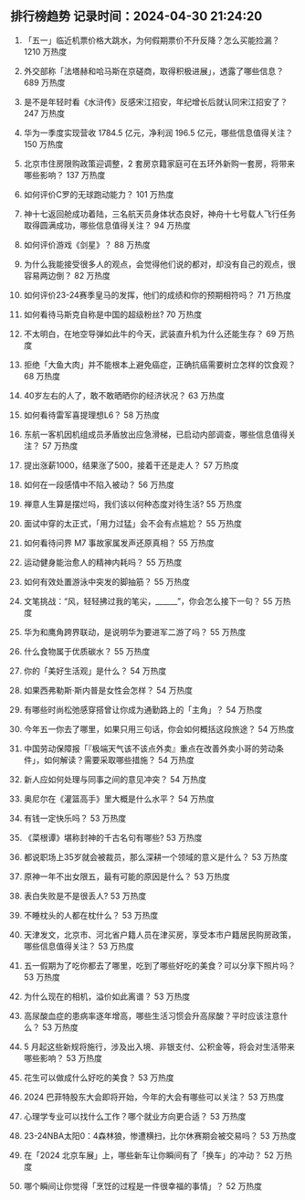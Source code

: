 
## 排行榜趋势 记录时间：2024-04-30 21:24:20
  
  1. 「五一」临近机票价格大跳水，为何假期票价不升反降？怎么买能捡漏？ 1210 万热度
    
  2. 外交部称「法塔赫和哈马斯在京磋商，取得积极进展」，透露了哪些信息？ 689 万热度
    
  3. 是不是年轻时看《水浒传》反感宋江招安，年纪增长后就认同宋江招安了？ 247 万热度
    
  4. 华为一季度实现营收 1784.5 亿元，净利润 196.5 亿元，哪些信息值得关注？ 150 万热度
    
  5. 北京市住房限购政策迎调整，2 套房京籍家庭可在五环外新购一套房，将带来哪些影响？ 137 万热度
    
  6. 如何评价C罗的无球跑动能力？ 101 万热度
    
  7. 神十七返回舱成功着陆，三名航天员身体状态良好，神舟十七号载人飞行任务取得圆满成功，哪些信息值得关注？ 94 万热度
    
  8. 如何评价游戏《剑星》？ 88 万热度
    
  9. 为什么我能接受很多人的观点，会觉得他们说的都对，却没有自己的观点，很容易两边倒？ 82 万热度
    
  10. 如何评价23-24赛季皇马的发挥，他们的成绩和你的预期相符吗？ 71 万热度
    
  11. 如何看待马斯克自称是中国的超级粉丝? 70 万热度
    
  12. 不太明白，在地空导弹如此牛的今天，武装直升机为什么还能生存？ 69 万热度
    
  13. 拒绝「大鱼大肉」并不能根本上避免癌症，正确抗癌需要树立怎样的饮食观？ 68 万热度
    
  14. 40岁左右的人了，敢不敢晒晒你的经济状况？ 63 万热度
    
  15. 如何看待雷军喜提理想L6？ 58 万热度
    
  16. 东航一客机因机组成员矛盾放出应急滑梯，已启动内部调查，哪些信息值得关注？ 57 万热度
    
  17. 提出涨薪1000，结果涨了500，接着干还是走人？ 57 万热度
    
  18. 如何在一段感情中不陷入被动？ 56 万热度
    
  19. 禅意人生算是摆烂吗，我们该以何种态度对待生活? 55 万热度
    
  20. 面试中穿的太正式，「用力过猛」会不会有点尴尬？ 55 万热度
    
  21. 如何看待问界 M7 事故家属发声还原真相？ 55 万热度
    
  22. 运动健身能治愈人的精神内耗吗？ 55 万热度
    
  23. 如何有效处置游泳中突发的脚抽筋？ 55 万热度
    
  24. 文笔挑战：“风，轻轻拂过我的笔尖，______”，你会怎么接下一句？ 55 万热度
    
  25. 华为和鹰角跨界联动，是说明华为要进军二游了吗？ 55 万热度
    
  26. 什么食物属于优质碳水？ 55 万热度
    
  27. 你的「美好生活观」是什么？ 54 万热度
    
  28. 如果西弗勒斯·斯内普是女性会怎样？ 54 万热度
    
  29. 有哪些时尚松弛感穿搭曾让你成为通勤路上的「主角」？ 54 万热度
    
  30. 今年五一你去了哪里，如果只用三句话，你会如何概括这段旅途？ 54 万热度
    
  31. 中国劳动保障报「『极端天气该不该点外卖』重点在改善外卖小哥的劳动条件」，如何解读？需要采取哪些措施？ 54 万热度
    
  32. 新人应如何处理与同事之间的意见冲突？ 54 万热度
    
  33. 奥尼尔在《灌篮高手》里大概是什么水平？ 54 万热度
    
  34. 有钱一定快乐吗？ 53 万热度
    
  35. 《菜根谭》堪称封神的千古名句有哪些? 53 万热度
    
  36. 都说职场上35岁就会被裁员，那么深耕一个领域的意义是什么？ 53 万热度
    
  37. 原神一年不出女限五，最有可能的原因是什么？ 53 万热度
    
  38. 表白失败是不是很丢人? 53 万热度
    
  39. 不睡枕头的人都在枕什么？ 53 万热度
    
  40. 天津发文，北京市、河北省户籍人员在津买房，享受本市户籍居民购房政策，哪些信息值得关注？ 53 万热度
    
  41. 五一假期为了吃你都去了哪里，吃到了哪些好吃的美食？可以分享下照片吗？ 53 万热度
    
  42. 为什么现在的相机，溢价如此离谱？ 53 万热度
    
  43. 高尿酸血症的患病率逐年增高，哪些生活习惯会升高尿酸？平时应该注意什么？ 53 万热度
    
  44. 5 月起这些新规将施行，涉及出入境、非银支付、公积金等，将会对生活带来哪些影响？ 53 万热度
    
  45. 花生可以做成什么好吃的美食？ 53 万热度
    
  46. 2024 巴菲特股东大会即将开始，今年的大会有哪些可以关注？ 53 万热度
    
  47. 心理学专业可以找什么工作？哪个就业方向更合适？ 53 万热度
    
  48. 23-24NBA太阳0：4森林狼，惨遭横扫，比尔休赛期会被交易吗？ 53 万热度
    
  49. 在「2024 北京车展」上，哪些新车让你瞬间有了「换车」的冲动？ 52 万热度
    
  50. 哪个瞬间让你觉得「烹饪的过程是一件很幸福的事情」？ 52 万热度
    